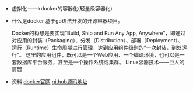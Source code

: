 - 虚拟化--->docker的容器化(轻量级容器化)
- 什么是docker
  基于go语法开发的开源容器项目。
  
  Docker的构想是要实现“Build, Ship and Run Any App, Anywhere”，即通过对应用的封装（Packaging）、分发（Distribution）、部署（Deployment）、运行（Runtime）生命周期进行管理，达到应用组件级别的“一次封装，到处运行”。
  这里的应用组件，既可以是一个Web应用、一个编译环境，也可以是一套数据库平台服务，甚至是一个操作系统或集群。
  Linux容器技术——巨人的肩膀
- 资料
  [docker官网](https://www.docker.com/)
  [github源码地址](https://github.com/docker)
